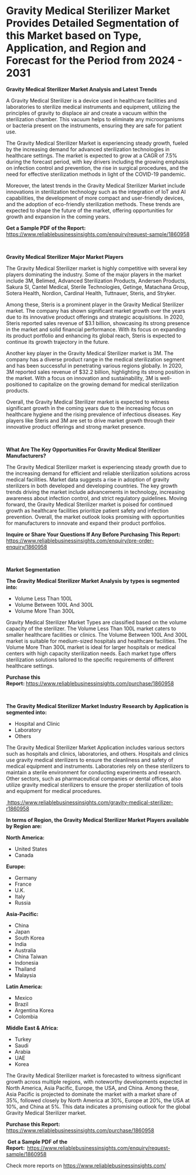 <p><h1>Gravity Medical Sterilizer Market Provides Detailed Segmentation of this Market based on Type, Application, and Region and Forecast for the Period from 2024 - 2031</h1></p><p><strong>Gravity Medical Sterilizer Market Analysis and Latest Trends</strong></p>
<p><p>A Gravity Medical Sterilizer is a device used in healthcare facilities and laboratories to sterilize medical instruments and equipment, utilizing the principles of gravity to displace air and create a vacuum within the sterilization chamber. This vacuum helps to eliminate any microorganisms or bacteria present on the instruments, ensuring they are safe for patient use.</p><p>The Gravity Medical Sterilizer Market is experiencing steady growth, fueled by the increasing demand for advanced sterilization technologies in healthcare settings. The market is expected to grow at a CAGR of 7.5% during the forecast period, with key drivers including the growing emphasis on infection control and prevention, the rise in surgical procedures, and the need for effective sterilization methods in light of the COVID-19 pandemic.</p><p>Moreover, the latest trends in the Gravity Medical Sterilizer Market include innovations in sterilization technology such as the integration of IoT and AI capabilities, the development of more compact and user-friendly devices, and the adoption of eco-friendly sterilization methods. These trends are expected to shape the future of the market, offering opportunities for growth and expansion in the coming years.</p></p>
<p><strong>Get a Sample PDF of the Report:&nbsp;</strong> <a href="https://www.reliablebusinessinsights.com/enquiry/request-sample/1860958">https://www.reliablebusinessinsights.com/enquiry/request-sample/1860958</a></p>
<p>&nbsp;</p>
<p><strong>Gravity Medical Sterilizer Major Market Players</strong></p>
<p><p>The Gravity Medical Sterilizer market is highly competitive with several key players dominating the industry. Some of the major players in the market include 3M, Belimed, Advanced Sterilization Products, Andersen Products, Sakura SI, Cantel Medical, Sterile Technologies, Getinge, Matachana Group, Sotera Health, Nordion, Cardinal Health, Tuttnauer, Steris, and Stryker.</p><p>Among these, Steris is a prominent player in the Gravity Medical Sterilizer market. The company has shown significant market growth over the years due to its innovative product offerings and strategic acquisitions. In 2020, Steris reported sales revenue of $3.1 billion, showcasing its strong presence in the market and solid financial performance. With its focus on expanding its product portfolio and enhancing its global reach, Steris is expected to continue its growth trajectory in the future.</p><p>Another key player in the Gravity Medical Sterilizer market is 3M. The company has a diverse product range in the medical sterilization segment and has been successful in penetrating various regions globally. In 2020, 3M reported sales revenue of $32.2 billion, highlighting its strong position in the market. With a focus on innovation and sustainability, 3M is well-positioned to capitalize on the growing demand for medical sterilization products.</p><p>Overall, the Gravity Medical Sterilizer market is expected to witness significant growth in the coming years due to the increasing focus on healthcare hygiene and the rising prevalence of infectious diseases. Key players like Steris and 3M are set to drive market growth through their innovative product offerings and strong market presence.</p></p>
<p>&nbsp;</p>
<p><strong>What Are The Key Opportunities For Gravity Medical Sterilizer Manufacturers?</strong></p>
<p><p>The Gravity Medical Sterilizer market is experiencing steady growth due to the increasing demand for efficient and reliable sterilization solutions across medical facilities. Market data suggests a rise in adoption of gravity sterilizers in both developed and developing countries. The key growth trends driving the market include advancements in technology, increasing awareness about infection control, and strict regulatory guidelines. Moving forward, the Gravity Medical Sterilizer market is poised for continued growth as healthcare facilities prioritize patient safety and infection prevention. Overall, the market outlook looks promising with opportunities for manufacturers to innovate and expand their product portfolios.</p></p>
<p><strong>Inquire or Share Your Questions If Any Before Purchasing This Report:</strong> <a href="https://www.reliablebusinessinsights.com/enquiry/pre-order-enquiry/1860958">https://www.reliablebusinessinsights.com/enquiry/pre-order-enquiry/1860958</a></p>
<p>&nbsp;</p>
<p><strong>Market Segmentation</strong></p>
<p><strong>The Gravity Medical Sterilizer Market Analysis by types is segmented into:</strong></p>
<p><ul><li>Volume Less Than 100L</li><li>Volume Between 100L And 300L</li><li>Volume More Than 300L</li></ul></p>
<p><p>Gravity Medical Sterilizer Market Types are classified based on the volume capacity of the sterilizer. The Volume Less Than 100L market caters to smaller healthcare facilities or clinics. The Volume Between 100L And 300L market is suitable for medium-sized hospitals and healthcare facilities. The Volume More Than 300L market is ideal for larger hospitals or medical centers with high capacity sterilization needs. Each market type offers sterilization solutions tailored to the specific requirements of different healthcare settings.</p></p>
<p><strong>Purchase this Report:&nbsp;</strong><a href="https://www.reliablebusinessinsights.com/purchase/1860958">https://www.reliablebusinessinsights.com/purchase/1860958</a></p>
<p>&nbsp;</p>
<p><strong>The Gravity Medical Sterilizer Market Industry Research by Application is segmented into:</strong></p>
<p><ul><li>Hospital and Clinic</li><li>Laboratory</li><li>Others</li></ul></p>
<p><p>The Gravity Medical Sterilizer Market Application includes various sectors such as hospitals and clinics, laboratories, and others. Hospitals and clinics use gravity medical sterilizers to ensure the cleanliness and safety of medical equipment and instruments. Laboratories rely on these sterilizers to maintain a sterile environment for conducting experiments and research. Other sectors, such as pharmaceutical companies or dental offices, also utilize gravity medical sterilizers to ensure the proper sterilization of tools and equipment for medical procedures.</p></p>
<p><a href="https://www.reliablebusinessinsights.com/gravity-medical-sterilizer-r1860958">&nbsp;https://www.reliablebusinessinsights.com/gravity-medical-sterilizer-r1860958</a></p>
<p><strong>In terms of Region, the Gravity Medical Sterilizer Market Players available by Region are:</strong></p>
<p>
    <p> <strong> North America: </strong>
        <ul>
            <li>United States</li>
            <li>Canada</li>
        </ul>
        </p> 
    <p> <strong> Europe: </strong>
        <ul>
            <li>Germany</li>
            <li>France</li>
            <li>U.K.</li>
            <li>Italy</li>
            <li>Russia</li>
        </ul>
        </p> 
    <p> <strong> Asia-Pacific: </strong>
        <ul>
            <li>China</li>
            <li>Japan</li>
            <li>South Korea</li>
            <li>India</li>
            <li>Australia</li>
            <li>China Taiwan</li>
            <li>Indonesia</li>
            <li>Thailand</li>
            <li>Malaysia</li>
        </ul>
        </p> 
    <p> <strong> Latin America: </strong>
        <ul>
            <li>Mexico</li>
            <li>Brazil</li>
            <li>Argentina Korea</li>
            <li>Colombia</li>
        </ul>
        </p> 
    <p> <strong> Middle East & Africa: </strong>
        <ul>
            <li>Turkey</li>
            <li>Saudi</li>
            <li>Arabia</li>
            <li>UAE</li>
            <li>Korea</li>
        </ul>
    </p>
    </p>
<p><p>The Gravity Medical Sterilizer market is forecasted to witness significant growth across multiple regions, with noteworthy developments expected in North America, Asia Pacific, Europe, the USA, and China. Among these, Asia Pacific is projected to dominate the market with a market share of 35%, followed closely by North America at 30%, Europe at 20%, the USA at 10%, and China at 5%. This data indicates a promising outlook for the global Gravity Medical Sterilizer market.</p></p>
<p><strong>Purchase this Report: </strong><a href="https://www.reliablebusinessinsights.com/purchase/1860958">https://www.reliablebusinessinsights.com/purchase/1860958</a></p>
<p>&nbsp;<strong>Get a Sample PDF of the Report:&nbsp;&nbsp;</strong><a href="https://www.reliablebusinessinsights.com/enquiry/request-sample/1860958">https://www.reliablebusinessinsights.com/enquiry/request-sample/1860958</a></p>
<p><strong></strong></p>
<p>Check more reports on <a href="https://www.reliablebusinessinsights.com/">https://www.reliablebusinessinsights.com/</a></p>